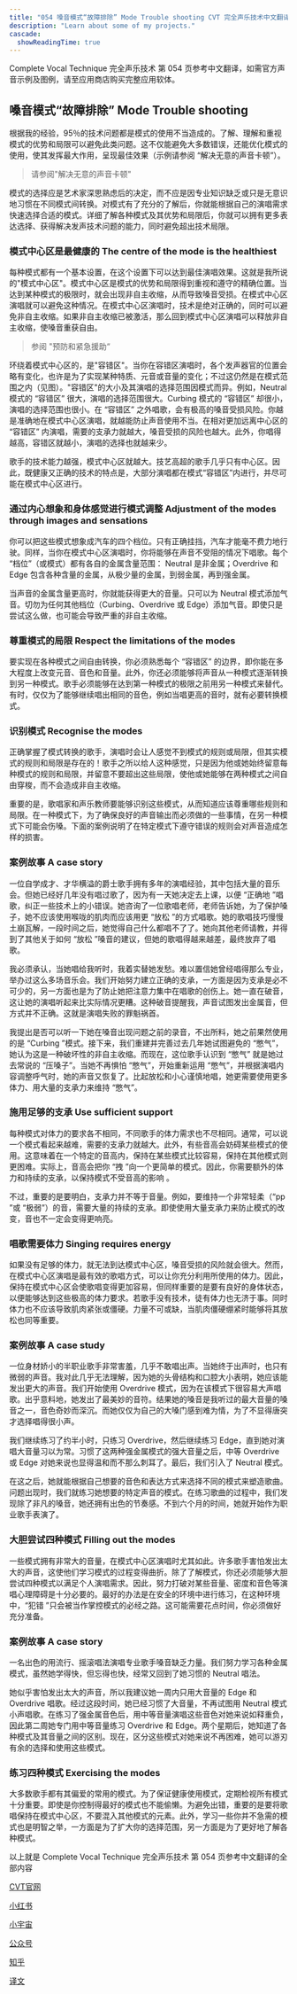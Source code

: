 ```yaml
---
title: "054 嗓音模式“故障排除” Mode Trouble shooting CVT 完全声乐技术中文翻译"
description: "Learn about some of my projects."
cascade:
  showReadingTime: true
---
```



Complete Vocal Technique 完全声乐技术 第 054 页参考中文翻译，如需官方声音示例及图例，请至应用商店购买完整应用软体。
 
## 嗓音模式“故障排除” Mode Trouble shooting

根据我的经验，95％的技术问题都是模式的使用不当造成的。了解、理解和重视模式的优势和局限可以避免此类问题。这不仅能避免大多数错误，还能优化模式的使用，使其发挥最大作用，呈现最佳效果（示例请参阅 “解决无意的声音卡顿”）。

> 请参阅"解决无意的声音卡顿"

模式的选择应是艺术家深思熟虑后的决定，而不应是因专业知识缺乏或只是无意识地习惯在不同模式间转换。对模式有了充分的了解后，你就能根据自己的演唱需求快速选择合适的模式。详细了解各种模式及其优势和局限后，你就可以拥有更多表达选择、获得解决发声技术问题的能力，同时避免超出技术局限。

### 模式中心区是最健康的 The centre of the mode is the healthiest

每种模式都有一个基本设置，在这个设置下可以达到最佳演唱效果。这就是我所说的"模式中心区"。模式中心区是模式的优势和局限得到重视和遵守的精确位置。当达到某种模式的极限时，就会出现非自主收缩，从而导致嗓音受损。在模式中心区演唱就可以避免这种情况。在模式中心区演唱时，技术是绝对正确的，同时可以避免非自主收缩。如果非自主收缩已被激活，那么回到模式中心区演唱可以释放非自主收缩，使嗓音重获自由。

> 参阅 "预防和紧急援助“

环绕着模式中心区的，是"容错区"。当你在容错区演唱时，各个发声器官的位置会略有变化，也许是为了实现某种特质、元音或音量的变化；不过这仍然是在模式范围之内（见图）。"容错区"的大小及其演唱的选择范围因模式而异。例如，Neutral 模式的 “容错区” 很大，演唱的选择范围很大。Curbing 模式的 “容错区” 却很小，演唱的选择范围也很小。在 “容错区” 之外唱歌，会有极高的嗓音受损风险。你越是准确地在模式中心区演唱，就越能防止声音使用不当。在相对更加远离中心区的 “容错区” 内演唱，需要的支承力就越大，嗓音受损的风险也越大。此外，你唱得越高，容错区就越小，演唱的选择也就越来少。

歌手的技术能力越强，模式中心区就越大。技艺高超的歌手几乎只有中心区。因此，既健康又正确的技术的特点是，大部分演唱都在模式“容错区”内进行，并尽可能在模式中心区进行。

### 通过内心想象和身体感觉进行模式调整 Adjustment of the modes through images and sensations

你可以把这些模式想象成汽车的四个档位。只有正确挂挡，汽车才能毫不费力地行驶。同样，当你在模式中心区演唱时，你将能够在声音不受阻的情况下唱歌。每个 “档位”（或模式）都有各自的金属含量范围： Neutral 是非金属；Overdrive 和 Edge 包含各种含量的金属，从极少量的金属，到弱金属，再到强金属。

当声音的金属含量更高时，你就能获得更大的音量。只可以为 Neutral 模式添加气音。切勿为任何其他档位（Curbing、Overdrive 或 Edge）添加气音。即使只是尝试这么做，也可能会导致严重的非自主收缩。

### 尊重模式的局限 Respect the limitations of the modes

要实现在各种模式之间自由转换，你必须熟悉每个 “容错区” 的边界，即你能在多大程度上改变元音、音色和音量。此外，你还必须能够将声音从一种模式逐渐转换到另一种模式。歌手必须能够在达到第一种模式的极限之前用另一种模式来替代。有时，仅仅为了能够继续唱出相同的音色，例如当唱更高的音时，就有必要转换模式。

### 识别模式 Recognise the modes

正确掌握了模式转换的歌手，演唱时会让人感觉不到模式的规则或局限，但其实模式的规则和局限是存在的！歌手之所以给人这种感觉，只是因为他或她始终留意每种模式的规则和局限，并留意不要超出这些局限，使他或她能够在两种模式之间自由穿梭，而不会造成非自主收缩。

重要的是，歌唱家和声乐教师要能够识别这些模式，从而知道应该尊重哪些规则和局限。在一种模式下，为了确保良好的声音输出而必须做的一些事情，在另一种模式下可能会伤嗓。下面的案例说明了在特定模式下遵守错误的规则会对声音造成怎样的损害。

### 案例故事 A case story

一位自学成才、才华横溢的爵士歌手拥有多年的演唱经验，其中包括大量的音乐会。但她已经好几年没有唱过歌了，因为有一天她决定去上课，以便 “正确地 ”唱歌，纠正一些技术上的小错误。她咨询了一位歌唱老师，老师告诉她，为了保护嗓子，她不应该使用喉咙的肌肉而应该用更 “放松 ”的方式唱歌。她的歌唱技巧慢慢土崩瓦解，一段时间之后，她觉得自己什么都唱不了了。她向其他老师请教，并得到了其他关于如何 “放松 ”嗓音的建议，但她的歌唱得越来越差，最终放弃了唱歌。

我必须承认，当她唱给我听时，我着实替她发愁。难以置信她曾经唱得那么专业，举办过这么多场音乐会。我们开始努力建立正确的支承，一方面是因为支承是必不可少的，另一方面也是为了防止她把注意力集中在唱歌的创伤上。她一直在破音，这让她的演唱听起来比实际情况更糟。这种破音提醒我，声音试图发出金属音，但方式并不正确。这就是演唱失败的罪魁祸首。

我提出是否可以听一下她在嗓音出现问题之前的录音，不出所料，她之前果然使用的是 “Curbing ”模式。接下来，我们重建并完善过去几年她试图避免的 “憋气”，她认为这是一种破坏性的非自主收缩。而现在，这位歌手认识到 “憋气” 就是她过去常说的 “压嗓子”。当她不再惧怕 “憋气”，开始重新运用 “憋气”，并根据演唱内容调整呼气时，她的声音又恢复了。比起放松和小心谨慎地唱，她更需要使用更多体力、用大量的支承力来维持 “憋气”。

### 施用足够的支承 Use sufficient support

每种模式对体力的要求各不相同，不同歌手的体力需求也不尽相同。通常，可以说一个模式看起来越难，需要的支承力就越大。此外，有些音高会妨碍某些模式的使用。这意味着在一个特定的音高内，保持在某些模式比较容易，保持在其他模式则更困难。实际上，音高会把你 “拽 ”向一个更简单的模式。因此，你需要额外的体力和持续的支承，以保持模式不受音高的影响 。

不过，重要的是要明白，支承力并不等于音量。例如，要维持一个非常轻柔（“pp ”或 “极弱”）的音，需要大量的持续的支承。即使使用大量支承力来防止模式的改变，音也不一定会变得更响亮。

### 唱歌需要体力 Singing requires energy

如果没有足够的体力，就无法到达模式中心区，嗓音受损的风险就会很大。然而，在模式中心区演唱是最有效的歌唱方式，可以让你充分利用所使用的体力。因此，保持在模式中心区会使歌唱变得更加容易，但同样重要的是要有良好的身体状态，以便能够达到这些极高的体力要求。若歌手没有技术，徒有体力也无济于事。同时体力也不应该导致肌肉紧张或僵硬。力量不可或缺，当肌肉僵硬绷紧时能够将其放松也同等重要。

### 案例故事  A case study

一位身材娇小的半职业歌手非常害羞，几乎不敢唱出声。当她终于出声时，也只有微弱的声音。我对此几乎无法理解，因为她的头骨结构和口腔大小表明，她应该能发出更大的声音。我们开始使用 Overdrive 模式，因为在该模式下很容易大声唱歌。出乎意料地，她发出了最美妙的音符。结果她的嗓音是我听过的最大音量的嗓音之一，音色奇妙而深沉。而她仅仅为自己的大嗓门感到难为情，为了不显得唐突才选择唱得很小声。

我们继续练习了约半小时，只练习 Overdrive，然后继续练习 Edge，直到她对演唱大音量习以为常。习惯了这两种强金属模式的强大音量之后，中等 Overdrive 或 Edge 对她来说也显得温和而不那么刺耳了。最后，我们引入了 Neutral 模式。

在这之后，她就能根据自己想要的音色和表达方式来选择不同的模式来塑造歌曲。问题出现时，我们就练习她想要的特定声音的模式。在练习歌曲的过程中，我们发现除了非凡的嗓音，她还拥有出色的节奏感。不到六个月的时间，她就开始作为职业歌手表演了。

### 大胆尝试四种模式 Filling out the modes

一些模式拥有非常大的音量，在模式中心区演唱时尤其如此。许多歌手害怕发出太大的声音，这使他们学习模式的过程变得曲折。除了了解模式，你还必须能够大胆尝试四种模式以满足个人演唱需求。因此，努力打破对某些音量、密度和音色等演唱心理障碍是十分必要的。最好的办法是在安全的环境中进行练习，在这种环境中，“犯错 ”只会被当作掌控模式的必经之路。这可能需要花点时间，你必须做好充分准备。

### 案例故事 A case story

一名出色的用流行、摇滚唱法演唱专业歌手嗓音缺乏力量。我们努力学习各种金属模式，虽然她学得快，但忘得也快，经常又回到了她习惯的 Neutral 唱法。

她似乎害怕发出太大的声音，所以我建议她一周内只用大音量的 Edge 和 Overdrive 唱歌。经过这段时间，她已经习惯了大音量，不再试图用 Neutral 模式小声唱歌。在练习了强金属音色后，用中等音量演唱这些音色对她来说如释重负，因此第二周她专门用中等音量练习 Overdrive 和 Edge。两个星期后，她知道了各种模式及其音量之间的区别。现在，区分这些模式对她来说不再困难，她可以游刃有余的选择和使用这些模式。

### 练习四种模式 Exercising the modes

大多数歌手都有其偏爱的常用的模式。为了保证健康使用模式，定期检视所有模式十分重要。即使是你控制得最好的模式也不能偷懒。为避免出错，重要的是要将歌唱保持在模式中心区，不要混入其他模式的元素。此外，学习一些你并不急需的模式也是明智之举，一方面是为了扩大你的选择范围，另一方面是为了更好地了解各种模式。

以上就是 Complete Vocal Technique 完全声乐技术 第 054 页参考中文翻译的全部内容

[CVT官网](https://completevocalinstitute.com/complete-vocal-technique/)

[小红书](https://www.xiaohongshu.com/user/profile/627ff979000000002102aa68?xhsshare=CopyLink&appuid=627ff979000000002102aa68&apptime=1728791961)

[小宇宙](https://www.xiaoyuzhoufm.com/podcast/66be28dadb5e6d6bf99adc25)

[公众号](https://mp.weixin.qq.com/mp/appmsgalbum?action=getalbum&__biz=MzAxMjI3NzAxMg==&scene=1&album_id=3446246369961312256&count=3#wechat_redirect)

[知乎](https://www.zhihu.com/column/c_1825613276039491584)

[译文](https://euphia.github.io/zh-cn/posts/)
